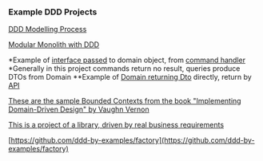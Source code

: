 ### Example DDD Projects

[DDD Modelling Process](https://github.com/ddd-crew/ddd-starter-modelling-process)

[Modular Monolith with DDD](https://github.com/kgrzybek/modular-monolith-with-ddd)

*Example of [interface passed](https://github.com/kgrzybek/modular-monolith-with-ddd/blob/master/src/Modules/UserAccess/Domain/UserRegistrations/UserRegistration.cs) to domain object, from [command handler](https://github.com/kgrzybek/modular-monolith-with-ddd/blob/master/src/Modules/UserAccess/Application/UserRegistrations/RegisterNewUser/RegisterNewUserCommandHandler.cs)
*Generally in this project commands return no result, queries produce DTOs from Domain
**Example of [Domain returning Dto](https://github.com/kgrzybek/modular-monolith-with-ddd/blob/master/src/Modules/UserAccess/Application/Users/GetAuthenticatedUser/GetAuthenticatedUserQueryHandler.cs) directly, return by [API](https://github.com/kgrzybek/modular-monolith-with-ddd/blob/master/src/API/CompanyName.MyMeetings.API/Modules/UserAccess/AuthenticatedUserController.cs)

[These are the sample Bounded Contexts from the book "Implementing Domain-Driven Design" by Vaughn Vernon](https://github.com/VaughnVernon/IDDD_Samples)

[This is a project of a library, driven by real business requirements](https://github.com/ddd-by-examples/library)

[https://github.com/ddd-by-examples/factory](https://github.com/ddd-by-examples/factory)